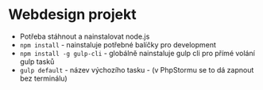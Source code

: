 # Webdesign projekt

* Potřeba stáhnout a nainstalovat node.js
* `npm install` - nainstaluje potřebné balíčky pro development
* `npm install -g gulp-cli` - globálně nainstaluje gulp cli pro přímé volání gulp tasků
* `gulp default` - název výchozího tasku - (v PhpStormu se to dá zapnout bez terminálu)
